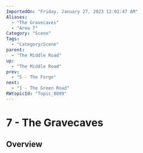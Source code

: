 ```yaml
---
ImportedOn: "Friday, January 27, 2023 12:02:47 AM"
Aliases:
  - "The Gravecaves"
  - "Area 7"
Category: "Scene"
Tags:
  - "Category/Scene"
parent:
  - "The Middle Road"
up:
  - "The Middle Road"
prev:
  - "5 - The Forge"
next:
  - "1 - The Green Road"
RWtopicId: "Topic_8889"
---
```

# 7 - The Gravecaves
## Overview
